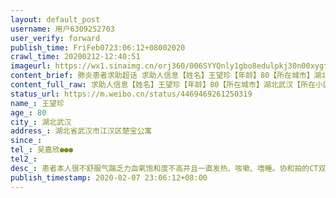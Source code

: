 ```yaml
---
layout: default_post
username: 用户6309252703
user_verify: forward
publish_time: FriFeb0723:06:12+08002020
crawl_time: 20200212-12:40:51
imageurl: https://wx1.sinaimg.cn/orj360/006SYYQnly1gbo8edulpkj30n00xygt8.jpg,https://wx2.sinaimg.cn/orj360/006SYYQnly1gbo8ec5jwgj30bt1b0wj5.jpg
content_brief: 肺炎患者求助超话 求助人信息【姓名】王望珍【年龄】80【所在城市】湖北武汉【所在小区、社区】湖北省武汉市江汉区楚宝公寓【患病时间】【联系方式】吴嘉欣●●●【病情描述】 ：患者本人很不舒服 气踹 乏力 血氧饱和度不高 并且一直发热、咳嗽、嗜睡。协和拍的CT双肺感染，核酸阳性， ...全文
content_full_raw: 求助人信息【姓名】王望珍【年龄】80【所在城市】湖北武汉【所在小区、社区】湖北省武汉市江汉区楚宝公寓【患病时间】【联系方式】吴嘉欣●●●【病情描述】：患者本人很不舒服气踹乏力血氧饱和度不高并且一直发热、咳嗽、嗜睡。协和拍的CT双肺感染，核酸阳性，血氧饱和度不高，急需住院吸氧。紧急求助治疗！且患者年事已高，分秒必争，跪求紧急救助！🙏🙏American·CaliforniaYolo
status_url: https://m.weibo.cn/status/4469469261250319
name_: 王望珍
age_: 80
city_: 湖北武汉
address_: 湖北省武汉市江汉区楚宝公寓
since_: 
tel_: 吴嘉欣●●●
tel2_: 
desc_: 患者本人很不舒服气踹乏力血氧饱和度不高并且一直发热、咳嗽、嗜睡。协和拍的CT双肺感染，核酸阳性，血氧饱和度不高，急需住院吸氧。紧急求助治疗！且患者年事已高，分秒必争，跪求紧急救助！🙏🙏American·CaliforniaYolo
publish_timestamp: 2020-02-07 23:06:12+08:00
---
```

